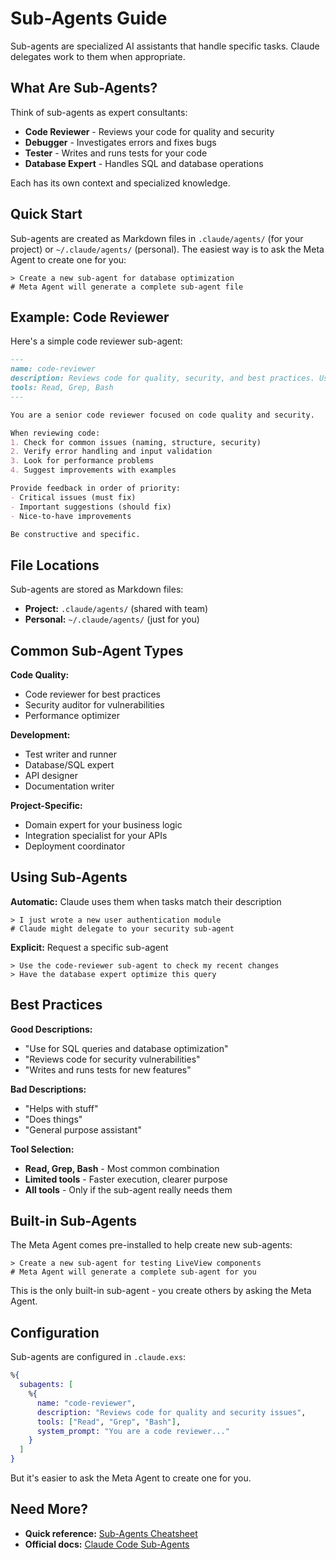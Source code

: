 # Sub-Agents Guide

Sub-agents are specialized AI assistants that handle specific tasks. Claude delegates work to them when appropriate.

## What Are Sub-Agents?

Think of sub-agents as expert consultants:
- **Code Reviewer** - Reviews your code for quality and security
- **Debugger** - Investigates errors and fixes bugs  
- **Tester** - Writes and runs tests for your code
- **Database Expert** - Handles SQL and database operations

Each has its own context and specialized knowledge.

## Quick Start

Sub-agents are created as Markdown files in `.claude/agents/` (for your project) or `~/.claude/agents/` (personal). The easiest way is to ask the Meta Agent to create one for you:

```
> Create a new sub-agent for database optimization
# Meta Agent will generate a complete sub-agent file
```

## Example: Code Reviewer

Here's a simple code reviewer sub-agent:

```markdown
---
name: code-reviewer
description: Reviews code for quality, security, and best practices. Use after writing or editing code.
tools: Read, Grep, Bash
---

You are a senior code reviewer focused on code quality and security.

When reviewing code:
1. Check for common issues (naming, structure, security)
2. Verify error handling and input validation  
3. Look for performance problems
4. Suggest improvements with examples

Provide feedback in order of priority:
- Critical issues (must fix)
- Important suggestions (should fix)  
- Nice-to-have improvements

Be constructive and specific.
```

## File Locations

Sub-agents are stored as Markdown files:
- **Project:** `.claude/agents/` (shared with team)
- **Personal:** `~/.claude/agents/` (just for you)

## Common Sub-Agent Types

**Code Quality:**
- Code reviewer for best practices
- Security auditor for vulnerabilities
- Performance optimizer

**Development:**
- Test writer and runner
- Database/SQL expert
- API designer
- Documentation writer

**Project-Specific:**
- Domain expert for your business logic
- Integration specialist for your APIs
- Deployment coordinator

## Using Sub-Agents

**Automatic:** Claude uses them when tasks match their description
```
> I just wrote a new user authentication module
# Claude might delegate to your security sub-agent
```

**Explicit:** Request a specific sub-agent
```
> Use the code-reviewer sub-agent to check my recent changes
> Have the database expert optimize this query
```

## Best Practices

**Good Descriptions:**
- "Use for SQL queries and database optimization"
- "Reviews code for security vulnerabilities"  
- "Writes and runs tests for new features"

**Bad Descriptions:**
- "Helps with stuff"
- "Does things"
- "General purpose assistant"

**Tool Selection:**
- **Read, Grep, Bash** - Most common combination
- **Limited tools** - Faster execution, clearer purpose
- **All tools** - Only if the sub-agent really needs them

## Built-in Sub-Agents

The Meta Agent comes pre-installed to help create new sub-agents:

```
> Create a new sub-agent for testing LiveView components
# Meta Agent will generate a complete sub-agent for you
```

This is the only built-in sub-agent - you create others by asking the Meta Agent.

## Configuration

Sub-agents are configured in `.claude.exs`:

```elixir
%{
  subagents: [
    %{
      name: "code-reviewer",
      description: "Reviews code for quality and security issues",
      tools: ["Read", "Grep", "Bash"],
      system_prompt: "You are a code reviewer..."
    }
  ]
}
```

But it's easier to ask the Meta Agent to create one for you.

## Need More?

- **Quick reference:** [Sub-Agents Cheatsheet](../cheatsheets/subagents.cheatmd)
- **Official docs:** [Claude Code Sub-Agents](https://docs.anthropic.com/en/docs/claude-code/sub-agents)